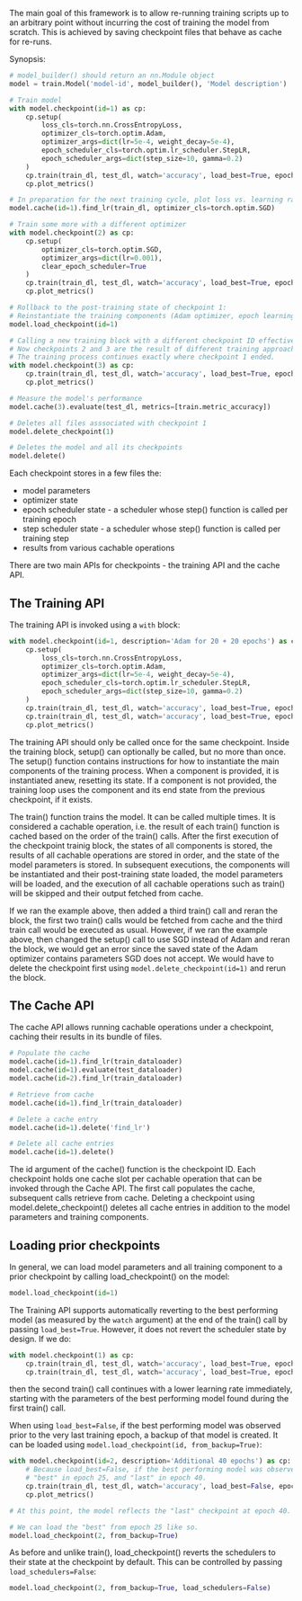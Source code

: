 The main goal of this framework is to allow re-running training scripts up to an arbitrary point without incurring the cost of training the model from scratch. This is achieved by saving checkpoint files that behave as cache for re-runs. 

Synopsis:
```python
# model_builder() should return an nn.Module object
model = train.Model('model-id', model_builder(), 'Model description')

# Train model
with model.checkpoint(id=1) as cp:
    cp.setup(
        loss_cls=torch.nn.CrossEntropyLoss, 
        optimizer_cls=torch.optim.Adam,
        optimizer_args=dict(lr=5e-4, weight_decay=5e-4),
        epoch_scheduler_cls=torch.optim.lr_scheduler.StepLR, 
        epoch_scheduler_args=dict(step_size=10, gamma=0.2)
    )
    cp.train(train_dl, test_dl, watch='accuracy', load_best=True, epochs=20, metrics=[train.metric_accuracy])
    cp.plot_metrics()

# In preparation for the next training cycle, plot loss vs. learning rate using a different optimizer
model.cache(id=1).find_lr(train_dl, optimizer_cls=torch.optim.SGD)

# Train some more with a different optimizer
with model.checkpoint(2) as cp:
    cp.setup(
        optimizer_cls=torch.optim.SGD,
        optimizer_args=dict(lr=0.001),
        clear_epoch_scheduler=True
    )
    cp.train(train_dl, test_dl, watch='accuracy', load_best=True, epochs=20, metrics=[train.metric_accuracy])    
    cp.plot_metrics()

# Rollback to the post-training state of checkpoint 1:
# Reinstantiate the training components (Adam optimizer, epoch learning scheduler), load their states, and load the model parameters 
model.load_checkpoint(id=1)

# Calling a new training block with a different checkpoint ID effectively performs a fork.
# Now checkpoints 2 and 3 are the result of different training approaches from checkpoint 1.
# The training process continues exactly where checkpoint 1 ended.
with model.checkpoint(3) as cp:
    cp.train(train_dl, test_dl, watch='accuracy', load_best=True, epochs=40, metrics=[train.metric_accuracy])
    cp.plot_metrics()

# Measure the model's performance
model.cache(3).evaluate(test_dl, metrics=[train.metric_accuracy])

# Deletes all files asssociated with checkpoint 1
model.delete_checkpoint(1)

# Deletes the model and all its checkpoints
model.delete()
```

Each checkpoint stores in a few files the:
- model parameters
- optimizer state
- epoch scheduler state - a scheduler whose step() function is called per training epoch
- step scheduler state - a scheduler whose step() function is called per training step
- results from various cachable operations

There are two main APIs for checkpoints - the training API and the cache API. 

## The Training API

The training API is invoked using a `with` block:
```python
with model.checkpoint(id=1, description='Adam for 20 + 20 epochs') as cp:
    cp.setup(
        loss_cls=torch.nn.CrossEntropyLoss, 
        optimizer_cls=torch.optim.Adam,
        optimizer_args=dict(lr=5e-4, weight_decay=5e-4),
        epoch_scheduler_cls=torch.optim.lr_scheduler.StepLR, 
        epoch_scheduler_args=dict(step_size=10, gamma=0.2)
    )
    cp.train(train_dl, test_dl, watch='accuracy', load_best=True, epochs=20, metrics=[train.metric_accuracy])
    cp.train(train_dl, test_dl, watch='accuracy', load_best=True, epochs=20, metrics=[train.metric_accuracy])
    cp.plot_metrics()
```

The training API should only be called once for the same checkpoint. Inside the training block, setup() can optionally be called, but no more than once. The setup() function contains instructions for how to instantiate the main components of the training process. When a component is provided, it is instantiated anew, resetting its state. If a component is not provided, the training loop uses the component and its end state from the previous checkpoint, if it exists. 

The train() function trains the model. It can be called multiple times. It is considered a cachable operation, i.e. the result of each train() function is cached based on the order of the train() calls. After the first execution of the checkpoint trainig block, the states of all components is stored, the results of all cachable operations are stored in order, and the state of the model parameters is stored. In subsequent executions, the components will be instantiated and their post-training state loaded, the model parameters will be loaded, and the execution of all cachable operations such as train() will be skipped and their output fetched from cache.

If we ran the example above, then added a third train() call and reran the block, the first two train() calls would be fetched from cache and the third train call would be executed as usual. However, if we ran the example above, then changed the setup() call to use SGD instead of Adam and reran the block, we would get an error since the saved state of the Adam optimizer contains parameters SGD does not accept. We would have to delete the checkpoint first using `model.delete_checkpoint(id=1)` and rerun the block.

## The Cache API

The cache API allows running cachable operations under a checkpoint, caching their results in its bundle of files.
```python
# Populate the cache
model.cache(id=1).find_lr(train_dataloader)
model.cache(id=1).evaluate(test_dataloader)
model.cache(id=2).find_lr(train_dataloader)

# Retrieve from cache
model.cache(id=1).find_lr(train_dataloader)

# Delete a cache entry
model.cache(id=1).delete('find_lr')

# Delete all cache entries
model.cache(id=1).delete()
```

The id argument of the cache() function is the checkpoint ID. Each checkpoint holds one cache slot per cachable operation that can be invoked through the Cache API. The first call populates the cache, subsequent calls retrieve from cache. Deleting a checkpoint using model.delete_checkpoint() deletes all cache entries in addition to the model parameters and training components.

## Loading prior checkpoints

In general, we can load model parameters and all training component to a prior checkpoint by calling load_checkpoint() on the model:
```python
model.load_checkpoint(id=1)
```

The Training API supports automatically reverting to the best performing model (as measured by the `watch` argument) at the end of the train() call by passing `load_best=True`. However, it does not revert the scheduler state by design. If we do:
```python
with model.checkpoint(1) as cp:
    cp.train(train_dl, test_dl, watch='accuracy', load_best=True, epochs=20, metrics=[train.metric_accuracy])
    cp.train(train_dl, test_dl, watch='accuracy', load_best=True, epochs=20, metrics=[train.metric_accuracy])
```
then the second train() call continues with a lower learning rate immediately, starting with the parameters of the best performing model found during the first train() call. 

When using `load_best=False`, if the best performing model was observed prior to the very last training epoch, a backup of that model is created. It can be loaded using `model.load_checkpoint(id, from_backup=True)`:
```python
with model.checkpoint(id=2, description='Additional 40 epochs') as cp:
    # Because load_best=False, if the best performing model was observed in, let's say, epoch 25/40, two checkpoints are saved:
    # "best" in epoch 25, and "last" in epoch 40. 
    cp.train(train_dl, test_dl, watch='accuracy', load_best=False, epochs=40, metrics=[train.metric_accuracy])
    cp.plot_metrics()

# At this point, the model reflects the "last" checkpoint at epoch 40.

# We can load the "best" from epoch 25 like so.
model.load_checkpoint(2, from_backup=True)
```

As before and unlike train(), load_checkpoint() reverts the schedulers to their state at the checkpoint by default. This can be controlled by passing `load_schedulers=False`:
```python
model.load_checkpoint(2, from_backup=True, load_schedulers=False)
```
